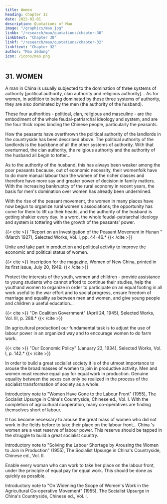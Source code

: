 ```yaml
---
title: Women
heading: Chapter 32
date: 2022-02-01
description: Quotations of Mao
image: "/graphics/mao.jpg"
linkb: "/research/mao/quotations/chapter-30"
linkbtext: "Chapter 30"
linkf: "/research/mao/quotations/chapter-32"
linkftext: "Chapter 32"
author: "Mao Zedong"
icon: /icons/mao.png
---
```



## 31. WOMEN

A man in China is usually subjected to the domination of three systems of authority [political authority, clan authority and religious authority]… As for women, in addition to being dominated by these three systems of authority, they are also dominated by the men (the authority of the husband). 

These four authorities - political, clan, religious and masculine - are the embodiment of
the whole feudal-patriarchal ideology and system, and are the four thick ropes binding the Chinese people, particularly the peasants. 

How the peasants have overthrown the political authority of the landlords in the countryside has
been described above. The political authority of the landlords is the backbone of all the other systems of authority. With that overturned, the clan authority, the religious authority and the authority of the husband all begin to totter…

As to the authority of the husband, this has always been weaker among the
poor peasants because, out of economic necessity, their womenfolk have to
do more manual labour than the women of the richer classes and therefore
have more say and greater power of decision in family matters. With the
increasing bankruptcy of the rural economy in recent years, the basis for
men's domination over women has already been undermined. 

With the rise of the peasant movement, the women in many places have now begun to
organize rural women's associations; the opportunity has come for them to lift
up their heads, and the authority of the husband is getting shakier every day.
In a word, the whole feudal-patriarchal ideology and system is tottering with
the growth of the peasants' power.

{{< cite >}}
"Report on an Investigation of the Peasant Movement in Hunan " (March 1927),
Selected Works, Vol. I, pp. 44-46.*
{{< /cite >}}

Unite and take part in production and political activity to improve the
economic and political status of women.

{{< cite >}}
Inscription for the magazine, Women of New China, printed in its first issue, July 20, 1949.
{{< /cite >}}


Protect the interests of the youth, women and children - provide assistance to young students who cannot afford to continue their studies, help the youthand women to organize in order to participate on an equal footing in all work useful to the war effort and to social progress, ensure freedom of marriage and equality as between men and women, and give young people and
children a useful education…

{{< cite >}}
"On Coalition Government" (April 24, 1945), Selected Works, Vol. III, p. 288.*
{{< /cite >}}

[In agricultural production] our fundamental task is to adjust the use of labour
power in an organized way and to encourage women to do farm work.

{{< cite >}}
"Our Economic Policy" (January 23, 1934), Selected Works, Vol. I, p. 142.*
{{< /cite >}}

In order to build a great socialist society it is of the utmost importance to
arouse the broad masses of women to join in productive activity. Men and
women must receive equal pay for equal work in production. Genuine
equality between the sexes can only be realized in the process of the socialist
transformation of society as a whole.

Introductory note to "Women Have Gone to the Labour Front" (1955), The Socialist
Upsurge in China's Countryside, Chinese ed., Vol. I.
With the completion of agricultural cooperation, many co-operatives are
finding themselves short of labour. 

It has become necessary to arouse the great mass of women who did not work in the fields before to take their place on the labour front… China 's women are a vast reserve of labour power. This
reserve should be tapped in the struggle to build a great socialist country.

Introductory note to "Solving the Labour Shortage by Arousing the Women to Join in Production" (1955), The Socialist Upsurge in China's Countryside, Chinese ed., Vol. II.

Enable every woman who can work to take her place on the labour front, under the principle of equal pay for equal work. This should be done as quickly as possible.

Introductory note to "On Widening the Scope of Women's Work in the Agricultural
Co-operative Movement" (1955), The Socialist Upsurge in China's Countryside,
Chinese ed., Vol. I.
